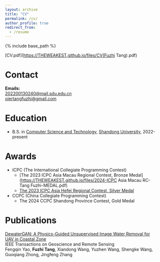 ```yaml
---
layout: archive
title: "CV"
permalink: /cv/
author_profile: true
redirect_from:
  - /resume
---
```


{% include base_path %}

[CV.pdf](https://THEWEAKEST.github.io/files/CV(Fuzhi Tang).pdf)

Contact
======
**Emails:** <br />
202200130240@mail.sdu.edu.cn <br />
oiertangfuzhi@gmail.com <br />


Education
======
* B.S. in [Computer Science and Technology](https://www.cs.sdu.edu.cn/), [Shandong University](https://bkjx.sdu.edu.cn/), 2022-present

Awards
======
* ICPC (The International Collegiate Programming Contest)
  * [The 2023 ICPC Asia Macau Regional Contest, Bronze Medal](https://THEWEAKEST.github.io/files/2024-ICPC Asia Macau RC-Tang Fuzhi-MEDAL.pdf)
  * [The 2023 ICPC Asia Hefei Regional Contest, Silver Medal](https://THEWEAKEST.github.io/files/2024ICPCHefeiRegional.pdf)
* CCPC (China Collegiate Programming Contest)
  * The 2024 CCPC Shandong Province Contest, Gold Medal

Publications
======
  [DewaterGAN: A Physics-Guided Unsupervised Image Water Removal for UAV in Coastal Zone](https://ieeexplore.ieee.org/document/10720144) <br />IEEE Transactions on Geoscience and Remote Sensing<br />
  Fengqin Yao, **Fuzhi Tang**, Xiandong Wang, Yuzhen Wang, Shengke Wang, Guoqiang Zhong, Jingfeng Zhang